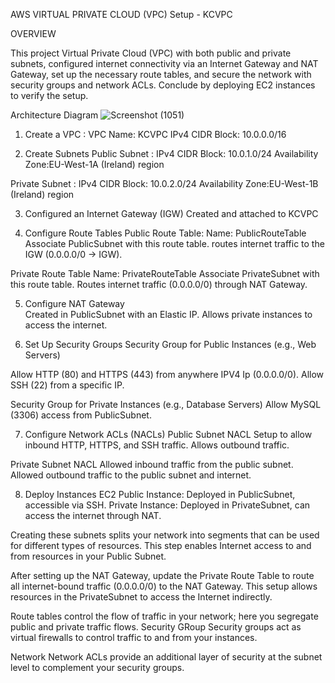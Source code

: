 AWS VIRTUAL PRIVATE CLOUD (VPC) Setup - KCVPC


OVERVIEW 

This project Virtual Private Cloud (VPC) with both public and private subnets, configured internet connectivity via an Internet Gateway and NAT Gateway, set up the necessary route tables, and secure the network with security groups and network ACLs. Conclude by deploying EC2 instances to verify the setup.


Architecture Diagram
![Screenshot (1051)](https://github.com/user-attachments/assets/b0b5f483-d691-4ba7-b718-0f937cf42995)


1. Create a VPC : VPC Name: KCVPC IPv4 CIDR Block: 10.0.0.0/16

2. Create Subnets
Public Subnet : IPv4 CIDR Block: 10.0.1.0/24 Availability Zone:EU-West-1A (Ireland) region

Private Subnet : IPv4 CIDR Block: 10.0.2.0/24 Availability Zone:EU-West-1B (Ireland) region


3. Configured an Internet Gateway (IGW)
    Created and attached to KCVPC

4. Configure Route Tables
   Public Route Table:
   Name: PublicRouteTable
   Associate PublicSubnet with this route table.
   routes internet traffic to the IGW (0.0.0.0/0 -> IGW).

Private Route Table
   Name: PrivateRouteTable
   Associate PrivateSubnet with this route table.
   Routes internet traffic (0.0.0.0/0) through NAT Gateway.

5. Configure NAT Gateway  
    Created in PublicSubnet with an Elastic IP.
    Allows private instances to access the internet.
   
6. Set Up Security Groups
   Security Group for Public Instances (e.g., Web Servers)

Allow HTTP (80) and HTTPS (443) from anywhere IPV4 Ip (0.0.0.0/0).
Allow SSH (22) from a specific IP.

   Security Group for Private Instances (e.g., Database Servers)
   Allow MySQL (3306) access from PublicSubnet.

7. Configure Network ACLs (NACLs)
Public Subnet NACL
Setup to allow inbound HTTP, HTTPS, and SSH traffic.
Allows outbound traffic.

Private Subnet NACL
Allowed inbound traffic from the public subnet. 
Allowed outbound traffic to the public subnet and internet. 


8. Deploy Instances EC2
   Public Instance: Deployed in PublicSubnet, accessible via SSH.
   Private Instance: Deployed in PrivateSubnet, can access the internet through NAT.




Creating these subnets splits your network into segments that can be used for different types of resources.
This step enables Internet access to and from resources in your Public Subnet.

After setting up the NAT Gateway, update the Private Route Table to route all internet-bound traffic (0.0.0.0/0) to the NAT Gateway. This setup allows resources in the PrivateSubnet to access the Internet indirectly.

Route tables control the flow of traffic in your network; here you segregate public and private traffic flows.
Security GRoup
Security groups act as virtual firewalls to control traffic to and from your instances.

Network
Network ACLs provide an additional layer of security at the subnet level to complement your security groups.
